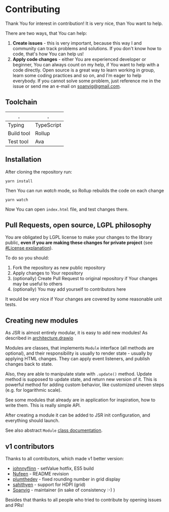 # Contributing

Thank You for interest in contribution!
It is very nice, than You want to help.

There are two ways, that You can help:

1. **Create issues** - this is very important, because this way I and community can track problems and solutions.
  If you don't know how to code, that's how You can help us!
2. **Apply code changes** - either You are experienced developer or beginner, You can always count on my help,
  if You want to help with a code directly. Open source is a great way to learn working in group, learn some coding practices and so on,
  and I'm eager to help everybody. If you cannot solve some problem, just reference me in the issue or send me an e-mail on soanvig@gmail.com.

## Toolchain

. | .
--|--
Typing | TypeScript
Build tool | Rollup
Test tool | Ava

## Installation

After cloning the repository run:

```
yarn install
```

Then You can run *watch* mode, so Rollup rebuilds the code on each change

```
yarn watch
```

Now You can open `index.html` file, and test changes there.

## Pull Requests, open source, LGPL philosophy

You are obligated by LGPL license to make your changes to the library public,
**even if you are making these changes for private project** (see [#License explanation](./README.md#license-explanation)).

To do so you should:

1. Fork the repository as new public repository
2. Apply changes to Your repository
3. (optionally) Create Pull Request to original repository if Your changes may be useful to others
4. (optionally) You may add yourself to contributors here

It would be very nice if Your changes are covered by some reasonable unit tests.

## Creating new modules

As JSR is almost entirely modular, it is easy to add new modules! As described in [architecture.drawio](./architecture.drawio)

Modules are classes, that implements `Module` interface (all methods are optional),
and their responsibility is usually to render state - usually by applying HTML changes.
They can apply event listeners, and publish changes back to state.

Also, they are able to manipulate state with `.update()` method.
Update method is supposed to update state, and return new version of it. This is powerful method for adding custom behavior,
like customized uneven steps (e.g. for logarithmic scale).

See some modules that already are in application for inspiration, how to write them. This is really simple API.

After creating a module it can be added to JSR init configuration, and everything should launch.

See also abstract `Module` [class documentation](https://soanvig.github.io/mm-jsr/api/classes/module.html).

## v1 contributors

Thanks to all contributors, which made v1 better version:

- [johnnyflinn](https://github.com/johnnyflinn) - setValue hotfix, ES5 build
- [Nufeen](https://github.com/Nufeen) - README revision
- [plumthedev](https://github.com/plumthedev) - fixed rounding number in grid display
- [sahithyen](https://github.com/sahithyen) - support for HDPI (grid)
- [Soanvig](https://github.com/soanvig) - maintainer (in sake of consistency :-) )

Besides that thanks to all people who tried to contribute by opening issues and PRs!